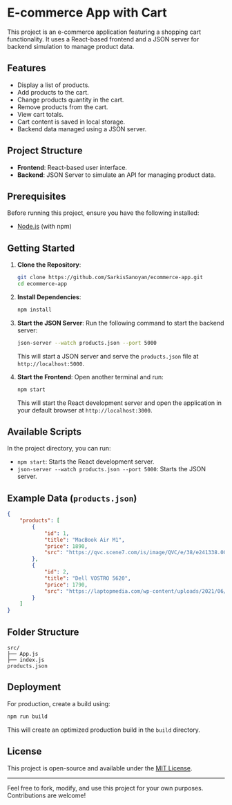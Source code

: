 # E-commerce App with Cart

This project is an e-commerce application featuring a shopping cart functionality. It uses a React-based frontend and a JSON server for backend simulation to manage product data.

## Features

- Display a list of products.
- Add products to the cart.
- Change products quantity in the cart.
- Remove products from the cart.
- View cart totals.
- Cart content is saved in local storage.
- Backend data managed using a JSON server.

## Project Structure

- **Frontend**: React-based user interface.
- **Backend**: JSON Server to simulate an API for managing product data.

## Prerequisites

Before running this project, ensure you have the following installed:

- [Node.js](https://nodejs.org/) (with npm)

## Getting Started

1. **Clone the Repository**:
   ```bash
   git clone https://github.com/SarkisSanoyan/ecommerce-app.git
   cd ecommerce-app
   ```

2. **Install Dependencies**:
   ```bash
   npm install
   ```

3. **Start the JSON Server**:
   Run the following command to start the backend server:
   ```bash
   json-server --watch products.json --port 5000
   ```
   This will start a JSON server and serve the `products.json` file at `http://localhost:5000`.

4. **Start the Frontend**:
   Open another terminal and run:
   ```bash
   npm start
   ```
   This will start the React development server and open the application in your default browser at `http://localhost:3000`.

## Available Scripts

In the project directory, you can run:

- `npm start`: Starts the React development server.
- `json-server --watch products.json --port 5000`: Starts the JSON server.

## Example Data (`products.json`)

```json
{
    "products": [
        {
            "id": 1,
            "title": "MacBook Air M1",
            "price": 1890,
            "src": "https://qvc.scene7.com/is/image/QVC/e/38/e241338.004?$aempdzoom$"
        },
        {
            "id": 2,
            "title": "Dell VOSTRO 5620",
            "price": 1790,
            "src": "https://laptopmedia.com/wp-content/uploads/2021/06/5-1-e1622724668275.jpeg"
        }
    ]
}
```

## Folder Structure

```plaintext
src/
├── App.js
├── index.js
products.json
```

## Deployment

For production, create a build using:
```bash
npm run build
```
This will create an optimized production build in the `build` directory.

## License

This project is open-source and available under the [MIT License](LICENSE).

---

Feel free to fork, modify, and use this project for your own purposes. Contributions are welcome!


